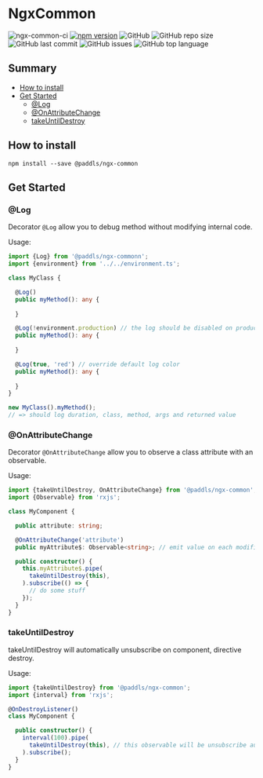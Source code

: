 # NgxCommon

![ngx-common-ci](https://github.com/paddls/ngx-common/workflows/ngx-common-build/badge.svg)
[![npm version](https://badge.fury.io/js/%40paddls%2Fngx-common.svg)](https://badge.fury.io/js/%40paddls%2Fngx-common)
![GitHub](https://img.shields.io/github/license/paddls/ngx-common)
![GitHub repo size](https://img.shields.io/github/repo-size/paddls/ngx-common)
![GitHub last commit](https://img.shields.io/github/last-commit/paddls/ngx-common)
![GitHub issues](https://img.shields.io/github/issues/paddls/ngx-common)
![GitHub top language](https://img.shields.io/github/languages/top/paddls/ngx-common)

## Summary

* [How to install](#how-to-install)
* [Get Started](#get-started)
    * [@Log](#log)
    * [@OnAttributeChange](#onattributechange)
    * [takeUntilDestroy](#takeuntildestroy)

## How to install

```
npm install --save @paddls/ngx-common
```

## Get Started

### @Log

Decorator ```@Log``` allow you to debug method without modifying internal code.

Usage:
```typescript
import {Log} from '@paddls/ngx-commonn';
import {environment} from '../../environment.ts';

class MyClass {

  @Log()
  public myMethod(): any {
  
  }

  @Log(!environment.production) // the log should be disabled on production
  public myMethod(): any {
  
  }

  @Log(true, 'red') // override default log color
  public myMethod(): any {
  
  }
}

new MyClass().myMethod();
// => should log duration, class, method, args and returned value
```

### @OnAttributeChange

Decorator ```@OnAttributeChange``` allow you to observe a class attribute with an observable.

Usage:
```typescript
import {takeUntilDestroy, OnAttributeChange} from '@paddls/ngx-common';
import {Observable} from 'rxjs';

class MyComponent {

  public attribute: string;

  @OnAttributeChange('attribute')
  public myAttribute$: Observable<string>; // emit value on each modification of the referent attribute

  public constructor() {
    this.myAttribute$.pipe(
      takeUntilDestroy(this),
    ).subscribe(() => {
      // do some stuff
    });
  } 
}
```

### takeUntilDestroy

takeUntilDestroy will automatically unsubscribe on component, directive destroy.

Usage:
```typescript
import {takeUntilDestroy} from '@paddls/ngx-common';
import {interval} from 'rxjs';

@OnDestroyListener()
class MyComponent {

  public constructor() {
    interval(100).pipe(
      takeUntilDestroy(this), // this observable will be unsubscribe automatically on component destroy
    ).subscribe();
  } 
}
```
